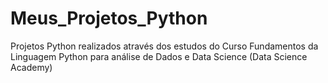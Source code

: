 # Meus_Projetos_Python
Projetos Python realizados através dos estudos do Curso Fundamentos da Linguagem Python para análise de Dados e Data Science (Data Science Academy)
